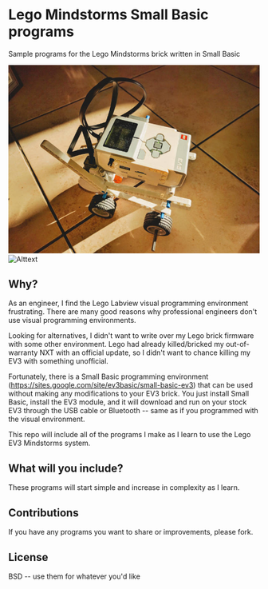 # Lego Mindstorms Small Basic programs

Sample programs for the Lego Mindstorms brick written in Small Basic

![Alttext](https://raw.githubusercontent.com/drahmel/lego-mindstorms-small-basic/master/images/ev3-car-v1.jpg)
![Alttext](https://github.com/drahmel/lego-mindstorms-small-basic/blob/master/images/ev3-car-v1.jpg|alt=octocat)

## Why?

As an engineer, I find the Lego Labview visual programming environment frustrating. There are many good reasons why professional engineers don't use visual programming environments.

Looking for alternatives, I didn't want to write over my Lego brick firmware with some other environment. Lego had already killed/bricked my out-of-warranty NXT with an official update, so I didn't want to chance killing my EV3 with something unofficial.

Fortunately, there is a Small Basic programming environment (https://sites.google.com/site/ev3basic/small-basic-ev3) that can be used without making any modifications to your EV3 brick. You just install Small Basic, install the EV3 module, and it will download and run on your stock EV3 through the USB cable or Bluetooth -- same as if you programmed with the visual environment.

This repo will include all of the programs I make as I learn to use the Lego EV3 Mindstorms system.

## What will you include?

These programs will start simple and increase in complexity as I learn.

## Contributions

If you have any programs you want to share or improvements, please fork.

## License

BSD -- use them for whatever you'd like

